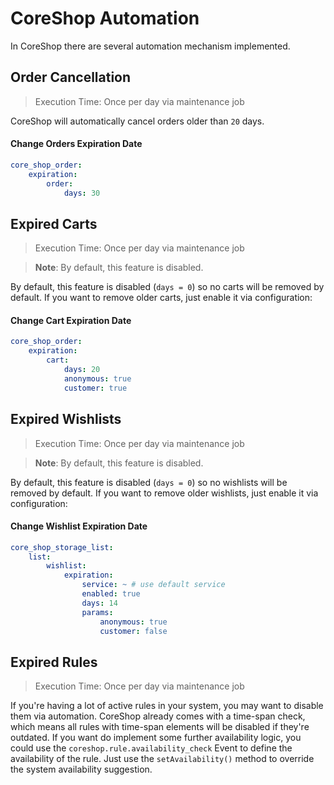 # CoreShop Automation
In CoreShop there are several automation mechanism implemented.

## Order Cancellation
> Execution Time: Once per day via maintenance job

CoreShop will automatically cancel orders older than `20` days.

#### Change Orders Expiration Date
```yml
core_shop_order:
    expiration:
        order:
            days: 30
```

## Expired Carts
> Execution Time: Once per day via maintenance job

> **Note**: By default, this feature is disabled.

By default, this feature is disabled (`days = 0`) so no carts will be removed by default.
If you want to remove older carts, just enable it via configuration:

#### Change Cart Expiration Date
```yml
core_shop_order:
    expiration:
        cart:
            days: 20
            anonymous: true
            customer: true
```

## Expired Wishlists
> Execution Time: Once per day via maintenance job

> **Note**: By default, this feature is disabled.

By default, this feature is disabled (`days = 0`) so no wishlists will be removed by default.
If you want to remove older wishlists, just enable it via configuration:

#### Change Wishlist Expiration Date
```yml
core_shop_storage_list:
    list:
        wishlist:
            expiration:
                service: ~ # use default service
                enabled: true
                days: 14
                params:
                    anonymous: true
                    customer: false
```

## Expired Rules
> Execution Time: Once per day via maintenance job

If you're having a lot of active rules in your system, you may want to disable them via automation.
CoreShop already comes with a time-span check, which means all rules with time-span elements will be disabled if they're outdated.
If you want do implement some further availability logic, you could use the `coreshop.rule.availability_check` Event to define
the availability of the rule. Just use the `setAvailability()` method to override the system availability suggestion.